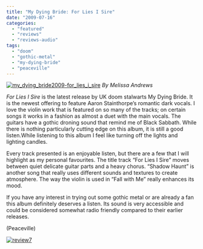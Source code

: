 ```yaml
---
title: "My Dying Bride: For Lies I Sire"
date: "2009-07-16"
categories: 
  - "featured"
  - "reviews"
  - "reviews-audio"
tags: 
  - "doom"
  - "gothic-metal"
  - "my-dying-bride"
  - "peaceville"
---
```


[![my_dying_bride2009-for_lies_i_sire](http://www.hellbound.ca/wp-content/uploads/2009/07/my_dying_bride2009-for_lies_i_sire-300x295.jpg "my_dying_bride2009-for_lies_i_sire")](http://www.hellbound.ca/wp-content/uploads/2009/07/my_dying_bride2009-for_lies_i_sire.jpg) _By Melissa Andrews_

_For Lies I Sire_ is the latest release by UK doom stalwarts My Dying Bride. It is the newest offering to feature Aaron Stainthorpe’s romantic dark vocals. I love the violin work that is featured on so many of the tracks; on certain songs it works in a fashion as almost a duet with the main vocals. The guitars have a gothic droning sound that remind me of Black Sabbath. While there is nothing particularly cutting edge on this album, it is still a good listen.While listening to this album I feel like turning off the lights and lighting candles.

Every track presented is an enjoyable listen, but there are a few that I will highlight as my personal favourites. The title track “For Lies I Sire” moves between quiet delicate guitar parts and a heavy chorus. “Shadow Haunt” is another song that really uses different sounds and textures to create atmosphere. The way the violin is used in “Fall with Me” really enhances its mood.

If you have any interest in trying out some gothic metal or are already a fan this album definitely deserves a listen. Its sound is very accessible and could be considered somewhat radio friendly compared to their earlier releases.

(Peaceville)

[![review7](http://www.hellbound.ca/wp-content/uploads/2009/06/review77.png "review7")](http://www.hellbound.ca/wp-content/uploads/2009/06/review77.png)
